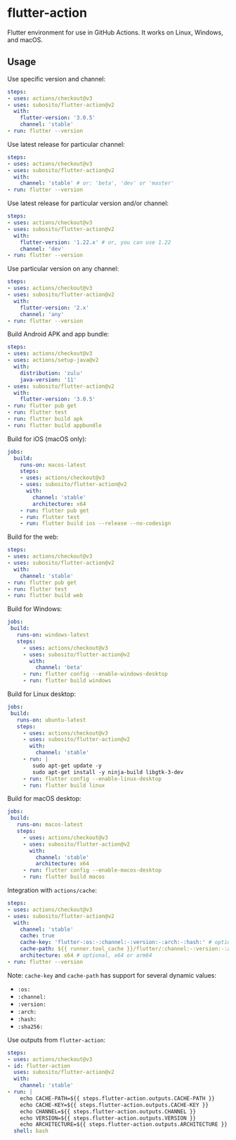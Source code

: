 # flutter-action

Flutter environment for use in GitHub Actions. It works on Linux, Windows, and macOS.

## Usage

Use specific version and channel:

```yaml
steps:
- uses: actions/checkout@v3
- uses: subosito/flutter-action@v2
  with:
    flutter-version: '3.0.5'
    channel: 'stable'
- run: flutter --version
```

Use latest release for particular channel:

```yaml
steps:
- uses: actions/checkout@v3
- uses: subosito/flutter-action@v2
  with:
    channel: 'stable' # or: 'beta', 'dev' or 'master'
- run: flutter --version
```

Use latest release for particular version and/or channel:

```yaml
steps:
- uses: actions/checkout@v3
- uses: subosito/flutter-action@v2
  with:
    flutter-version: '1.22.x' # or, you can use 1.22
    channel: 'dev'
- run: flutter --version
```

Use particular version on any channel:

```yaml
steps:
- uses: actions/checkout@v3
- uses: subosito/flutter-action@v2
  with:
    flutter-version: '2.x'
    channel: 'any'
- run: flutter --version
```

Build Android APK and app bundle:

```yaml
steps:
- uses: actions/checkout@v3
- uses: actions/setup-java@v2
  with:
    distribution: 'zulu'
    java-version: '11'
- uses: subosito/flutter-action@v2
  with:
    flutter-version: '3.0.5'
- run: flutter pub get
- run: flutter test
- run: flutter build apk
- run: flutter build appbundle
```

Build for iOS (macOS only):

```yaml
jobs:
  build:
    runs-on: macos-latest
    steps:
    - uses: actions/checkout@v3
    - uses: subosito/flutter-action@v2
      with:
        channel: 'stable'
        architecture: x64
    - run: flutter pub get
    - run: flutter test
    - run: flutter build ios --release --no-codesign
```

Build for the web:

```yaml
steps:
- uses: actions/checkout@v3
- uses: subosito/flutter-action@v2
  with:
    channel: 'stable'
- run: flutter pub get
- run: flutter test
- run: flutter build web
```

Build for Windows:

```yaml
jobs:
 build:
   runs-on: windows-latest
   steps:
     - uses: actions/checkout@v3
     - uses: subosito/flutter-action@v2
       with:
         channel: 'beta'
     - run: flutter config --enable-windows-desktop
     - run: flutter build windows
```

Build for Linux desktop:

```yaml
jobs:
 build:
   runs-on: ubuntu-latest
   steps:
     - uses: actions/checkout@v3
     - uses: subosito/flutter-action@v2
       with:
         channel: 'stable'
     - run: |
        sudo apt-get update -y
        sudo apt-get install -y ninja-build libgtk-3-dev
     - run: flutter config --enable-linux-desktop
     - run: flutter build linux
```

Build for macOS desktop:

```yaml
jobs:
 build:
   runs-on: macos-latest
   steps:
     - uses: actions/checkout@v3
     - uses: subosito/flutter-action@v2
       with:
         channel: 'stable'
         architecture: x64
     - run: flutter config --enable-macos-desktop
     - run: flutter build macos
```

Integration with `actions/cache`:

```yaml
steps:
- uses: actions/checkout@v3
- uses: subosito/flutter-action@v2
  with:
    channel: 'stable'
    cache: true
    cache-key: 'flutter-:os:-:channel:-:version:-:arch:-:hash:' # optional, change this to force refresh cache
    cache-path: ${{ runner.tool_cache }}/flutter/:channel:-:version:-:arch: # optional, change this to specify the cache path
    architecture: x64 # optional, x64 or arm64
- run: flutter --version
```

Note: `cache-key` and `cache-path` has support for several dynamic values:

- `:os:`
- `:channel:`
- `:version:`
- `:arch:`
- `:hash:`
- `:sha256:`

Use outputs from `flutter-action`:

```yaml
steps:
- uses: actions/checkout@v3
- id: flutter-action
  uses: subosito/flutter-action@v2
  with:
    channel: 'stable'
- run: |
    echo CACHE-PATH=${{ steps.flutter-action.outputs.CACHE-PATH }}
    echo CACHE-KEY=${{ steps.flutter-action.outputs.CACHE-KEY }}
    echo CHANNEL=${{ steps.flutter-action.outputs.CHANNEL }}
    echo VERSION=${{ steps.flutter-action.outputs.VERSION }}
    echo ARCHITECTURE=${{ steps.flutter-action.outputs.ARCHITECTURE }}
  shell: bash
```
